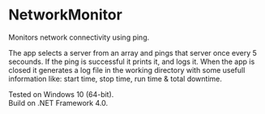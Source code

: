 # NetworkMonitor
Monitors network connectivity using ping.

The app selects a server from an array and pings that server once every 5 secounds. If the ping is successful it prints it, and logs it.
When the app is closed it generates a log file in the working directory with some usefull information like: start time, stop time, run time & total downtime.

Tested on Windows 10 (64-bit).
<br />
Build on .NET Framework 4.0.
